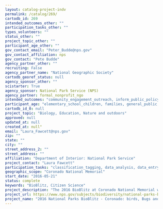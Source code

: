 ```yaml
---
layout: catalog-project-indv
permalink: /catalog/269/
cartodb_id: 269
intended_outcomes_other: ""
participation_tasks_other: ""
types_volunteers: ""
status_other: ""
project_topic_other: ""
participant_age_other: ""
gov_contact_email: "Peter_Budde@nps.gov"
gov_contact_affiliation: nps
gov_contact: "Pete Budde"
agency_partner_other: ""
recruiting: False
agency_partner_name: "National Geographic Society"
cartodb_georef_status: null
agency_sponsor_other: ""
scistarter: True
agency_sponsor: National Park Service (NPS)
agency_partner: formal_nonprofit_ngo
intended_outcomes: "community_engagement_outreach, inform_public_policy, io_education, operational_integration_use, research_advancement"
participant_age: "elementary_school_children, families, general_public, middle_school_children, targeted_group, teens"
cartodb_id_0: null
project_topic: "Biology, Education, Nature and outdoors"
approved: null
updated_at: null
created_at: null"
email: "Laura_Fawcett@nps.gov"
zip: ""
state: ""
city: ""
street_address_2: ""
street_address: ""
affiliation: "Department of Interior: National Park Service"
project_contact: "Laura Fawcett"
participation_tasks: "classification_tagging, data_analysis, data_entry, finding_entities, identification, learning, observation, site_selection_description, specimen_sample_collection"
geographic_scope: "Coronado National Memorial"
start_date: "2016-05-21"
status: complete
keywords: "BioBlitz, Citizen Science"
project_description: "The 2016 BioBlitz at Coronado National Memorial will be a joint effort of the Southeast Arizona Group parks to explore the invertebrate and vegetation species in the region."
project_url: https://www.nps.gov/subjects/biodiversity/national-parks-bioblitz.htm
project_name: "2016 National Parks BioBlitz - Coronado: birds, Bugs and Botany"
---
```

